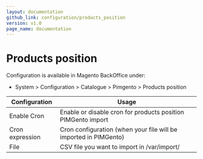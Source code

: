 ```yaml
---
layout: documentation
github_link: configuration/products_position
version: v1.0
page_name: documentation
---
```


**Products position**
=====================

Configuration is available in Magento BackOffice under:
* System > Configuration > Catalogue > Pimgento > Products position


| Configuration      | Usage                                                                  |
|--------------------|------------------------------------------------------------------------|
| Enable Cron        | Enable or disable cron for products position PIMGento import           |
| Cron expression    | Cron configuration (when your file will be imported in PIMGento)       |
| File               | CSV file you want to import in /var/import/                            |
